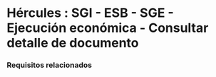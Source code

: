 # Hércules : SGI \- ESB \- SGE \- Ejecución económica \- Consultar detalle de documento



### Requisitos relacionados






